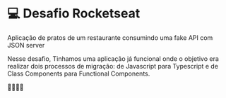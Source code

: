 # 💻 Desafio Rocketseat

<p>Aplicação de pratos de um restaurante consumindo uma fake API com JSON server

Nesse desafio, Tinhamos uma aplicação já funcional onde o objetivo era realizar dois processos de migração: de Javascript para Typescript e de Class Components para Functional Components.

🚀🚀🚀🚀
